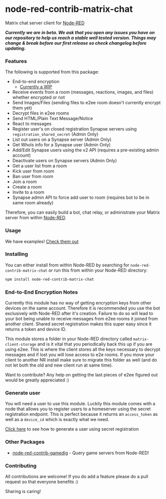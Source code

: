 # node-red-contrib-matrix-chat
Matrix chat server client for [Node-RED](https://nodered.org/)

***Currently we are in beta. We ask that you open any issues you have on our repository to help us reach a stable well tested version. Things may change & break before our first release so check changelog before updating.***

### Features

The following is supported from this package:

- End-to-end encryption
  - [Currently a WIP](#end-to-end-encryption-notes)
- Receive events from a room (messages, reactions, images, and files) whether encrypted or not
- Send Images/Files (sending files to e2ee room doesn't currently encrypt them yet)
- Decrypt files in e2ee rooms
- Send HTML/Plain Text Message/Notice
- React to messages
- Register user's on closed registration Synapse servers using `registration_shared_secret` (Admin Only)
- List out users on a Synapse server (Admin Only)
- Get WhoIs info for a Synapse user (Admin Only)
- Add/Edit Synapse users using the v2 API (requires a pre-existing admin account)
- Deactivate users on Synapse servers (Admin Only)
- Get a user list from a room
- Kick user from room
- Ban user from room
- Join a room
- Create a room
- Invite to a room
- Synapse admin API to force add user to room (requires bot to be in same room already)


Therefore, you can easily build a bot, chat relay, or administrate your Matrix server from within [Node-RED](https://nodered.org/).

### Usage
We have examples! [Check them out](https://github.com/Skylar-Tech/node-red-contrib-matrix-chat/tree/master/examples#readme)

### Installing

You can either install from within Node-RED by searching for `node-red-contrib-matrix-chat` or run this from within your Node-RED directory:
```bash
npm install node-red-contrib-matrix-chat
```

### End-to-End Encryption Notes
Currently this module has no way of getting encryption keys from other devices on the same account. Therefore it is recommended you use the bot exclusively with Node-RED after it's creation. Failure to do so will lead to your bot being unable to receive messages from e2ee rooms it joined from another client. Shared secret registration makes this super easy since it returns a token and device ID.

This module stores a folder in your Node-RED directory called `matrix-client-storage` and is it vital that you periodically back this up if you are using e2ee. This is where the client stores all the keys necessary to decrypt messages and if lost you will lose access to e2e rooms. If you move your client to another NR install make sure to migrate this folder as well (and do not let both the old and new client run at same time).

Want to contribute? Any help on getting the last pieces of e2ee figured out would be greatly appreciated :)

### Generate user
You will need a user to use this module. Luckily this module comes with a node that allows you to register users to a homeserver using the secret registration endpoint. This is perfect because it returns an `access_token` as well as a `device_id` which is exactly what we need.

[Click here](https://github.com/Skylar-Tech/node-red-contrib-matrix-chat/tree/master/examples#readme) to see how to generate a user using secret registration



### Other Packages

- [node-red-contrib-gamedig](https://www.npmjs.com/package/node-red-contrib-gamedig) - Query game servers from Node-RED!

### Contributing
All contributions are welcome! If you do add a feature please do a pull request so that everyone benefits :)

Sharing is caring!